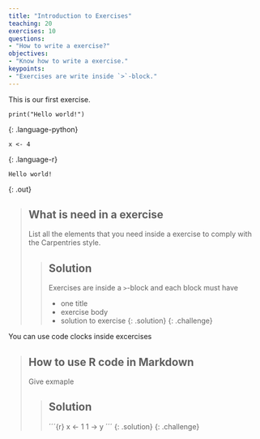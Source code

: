 ```yaml
---
title: "Introduction to Exercises"
teaching: 20
exercises: 10
questions:
- "How to write a exercise?"
objectives:
- "Know how to write a exercise."
keypoints:
- "Exercises are write inside `>`-block."
---
```


This is our first exercise.

~~~
print("Hello world!")
~~~
{: .language-python}

~~~
x <- 4
~~~
{: .language-r}

~~~
Hello world!

~~~
{: .out}



> ## What is need in a exercise
> 
> List all the elements that you need inside a exercise
> to comply with the Carpentries style.
>
> > ## Solution
> >
> > Exercises are inside a `>`-block and each block must have
> >
> > - one title
> > - exercise body
> > - solution to exercise
> {: .solution}
{: .challenge}

You can use code clocks inside excercises


> ## How to use R code in Markdown
> Give exmaple
>
> > ## Solution
> >
> > ´´´{r}
> > x <- 1
> > 1 -> y
> > ´´´
> {: .solution}
{: .challenge}
